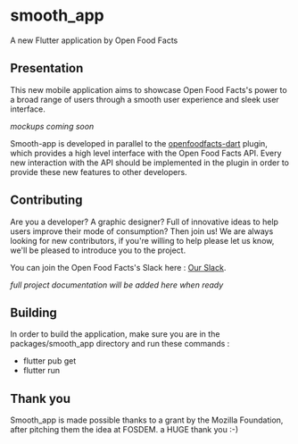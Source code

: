 # smooth_app

A new Flutter application by Open Food Facts

## Presentation

This new mobile application aims to showcase Open Food Facts's power to a broad range of users through a smooth user experience and sleek user interface.

*mockups coming soon*

Smooth-app is developed in parallel to the [openfoodfacts-dart](https://github.com/openfoodfacts/openfoodfacts-dart) plugin, which provides a high level interface with the Open Food Facts API.
Every new interaction with the API should be implemented in the plugin in order to provide these new features to other developers.

## Contributing

Are you a developer? A graphic designer? Full of innovative ideas to help users improve their mode of consumption? Then join us!
We are always looking for new contributors, if you're willing to help please let us know, we'll be pleased to introduce you to the project.

You can join the Open Food Facts's Slack here : [Our Slack](openfoodfacts.slack.com).

*full project documentation will be added here when ready*

## Building

In order to build the application, make sure you are in the packages/smooth_app directory and run these commands :
 - flutter pub get
 - flutter run

## Thank you
Smooth_app is made possible thanks to a grant by the Mozilla Foundation, after pitching them the idea at FOSDEM. a HUGE thank you :-) 
